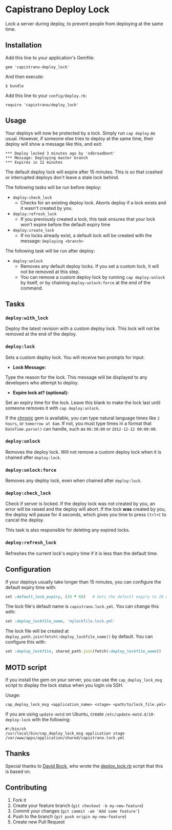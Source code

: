 # Capistrano Deploy Lock

Lock a server during deploy, to prevent people from deploying at the same time.


## Installation

Add this line to your application's Gemfile:

    gem 'capistrano-deploy_lock'

And then execute:

    $ bundle

Add this line to your `config/deploy.rb`:

    require 'capistrano/deploy_lock'


## Usage

Your deploys will now be protected by a lock. Simply run `cap deploy` as usual.
However, if someone else tries to deploy at the same time, their deploy will show
a message like this, and exit:

```
*** Deploy locked 3 minutes ago by 'ndbroadbent'
*** Message: Deploying master branch
*** Expires in 12 minutes
```

The default deploy lock will expire after 15 minutes. This is so that crashed or interrupted deploys don't leave a stale lock behind.

The following tasks will be run before deploy:

  * `deploy:check_lock`
    * Checks for an existing deploy lock. Aborts deploy if a lock exists and it wasn't created by you.
  * `deploy:refresh_lock`
    * If you previously created a lock, this task ensures that your lock won't expire before the default expiry time
  * `deploy:create_lock`
    * If no locks already exist, a default lock will be created with the message: `Deploying <branch>`

The following task will be run after deploy:

  * `deploy:unlock`
    * Removes any default deploy locks. If you set a custom lock, it will not be removed at this step.
    * You can remove a custom deploy lock by running `cap deploy:unlock` by itself, or by chaining `deploy:unlock:force` at the end of the command.

## Tasks

### `deploy:with_lock`

Deploy the latest revision with a custom deploy lock. This lock will not be removed at the end of the deploy.

### `deploy:lock`

Sets a custom deploy lock. You will receive two prompts for input:

* **Lock Message:**

Type the reason for the lock. This message will be displayed to any developers who attempt to deploy.

* **Expire lock at? (optional):**

Set an expiry time for the lock. Leave this blank to make the lock last until someone removes it with `cap deploy:unlock`.

If the [chronic](https://github.com/mojombo/chronic) gem is available, you can type
natural language times like `2 hours`, or `tomorrow at 6am`. If not, you must type times in a format that `DateTime.parse()` can handle,
such as `06:30:00` or `2012-12-12 00:00:00`.

### `deploy:unlock`

Removes the deploy lock. Will not remove a custom deploy lock when it is chained after `deploy:lock`.

### `deploy:unlock:force`

Removes any deploy lock, even when chained after `deploy:lock`.

### `deploy:check_lock`

Check if server is locked. If the deploy lock was not created by you, an error will be raised and the deploy will abort.
If the lock **was** created by you, the deploy will pause for 4 seconds, which gives you time to press `Ctrl+C` to cancel the deploy.

This task is also responsible for deleting any expired locks.

### `deploy:refresh_lock`

Refreshes the current lock's expiry time if it is less than the default time.


## Configuration

If your deploys usually take longer than 15 minutes, you can configure the default expiry time with:

```ruby
set :default_lock_expiry, (20 * 60)   # Sets the default expiry to 20 minutes
```

The lock file's default name is `capistrano.lock.yml`. You can change this with:

```ruby
set :deploy_lockfile_name, 'mylockfile.lock.yml'
```

The lock file will be created at `deploy_path.join(fetch(:deploy_lockfile_name))` by default. You can configure this with:

```ruby
set :deploy_lockfile, shared_path.join(fetch(:deploy_lockfile_name))
```


## MOTD script

If you install the gem on your server, you can use the `cap_deploy_lock_msg` script to display the lock status when you login via SSH.

Usage:

    cap_deploy_lock_msg <application_name> <stage> <path/to/lock_file.yml>

If you are using `update-motd` on Ubuntu, create `/etc/update-motd.d/10-deploy-lock` with the following:

    #!/bin/sh
    /usr/local/bin/cap_deploy_lock_msg application stage /var/www/apps/application/shared/capistrano.lock.yml


## Thanks

Special thanks to [David Bock](https://github.com/bokmann), who wrote the [deploy_lock.rb](https://github.com/bokmann/dunce-cap/blob/master/recipes/deploy_lock.rb)
script that this is based on.


## Contributing

1. Fork it
2. Create your feature branch (`git checkout -b my-new-feature`)
3. Commit your changes (`git commit -am 'Add some feature'`)
4. Push to the branch (`git push origin my-new-feature`)
5. Create new Pull Request
